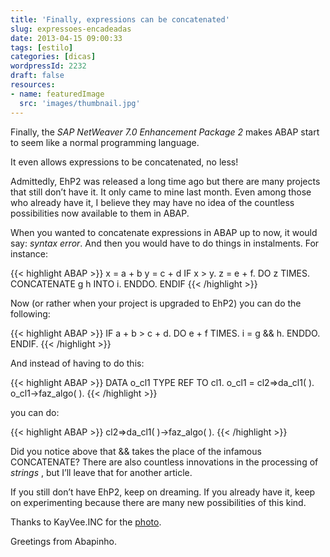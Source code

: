 ```yaml
---
title: 'Finally, expressions can be concatenated'
slug: expressoes-encadeadas
date: 2013-04-15 09:00:33
tags: [estilo]
categories: [dicas]
wordpressId: 2232
draft: false
resources:
- name: featuredImage
  src: 'images/thumbnail.jpg'
---
```

Finally, the _SAP NetWeaver 7.0 Enhancement Package 2_ makes ABAP start to seem like a normal programming language.

It even allows expressions to be concatenated, no less!

<!--more-->

Admittedly, EhP2 was released a long time ago but there are many projects that still don’t have it. It only came to mine last month. Even among those who already have it, I believe they may have no idea of the countless possibilities now available to them in ABAP.

When you wanted to concatenate expressions in ABAP up to now, it would say: _syntax error_. And then you would have to do things in instalments. For instance:


{{< highlight ABAP >}}
x = a + b
y = c + d
IF x > y.
  z = e + f.
  DO z TIMES.
    CONCATENATE g h INTO i.
  ENDDO.
ENDIF
{{< /highlight >}}

Now (or rather when your project is upgraded to EhP2) you can do the following:


{{< highlight ABAP >}}
IF a + b > c + d.
  DO e + f TIMES.
    i = g && h.
  ENDDO.
ENDIF.
{{< /highlight >}}

And instead of having to do this:


{{< highlight ABAP >}}
DATA o_cl1 TYPE REF TO cl1.
o_cl1 = cl2=>da_cl1( ).
o_cl1->faz_algo( ).
{{< /highlight >}}

you can do:


{{< highlight ABAP >}}
cl2=>da_cl1( )->faz_algo( ).
{{< /highlight >}}

Did you notice above that && takes the place of the infamous CONCATENATE? There are also countless innovations in the processing of _strings_ , but I’ll leave that for another article.

If you still don’t have EhP2, keep on dreaming. If you already have it, keep on experimenting because there are many new possibilities of this kind.

Thanks to KayVee.INC for the [photo][1].

Greetings from Abapinho.

   [1]: http://www.flickr.com/photos/kayveeinc/4246957346/
